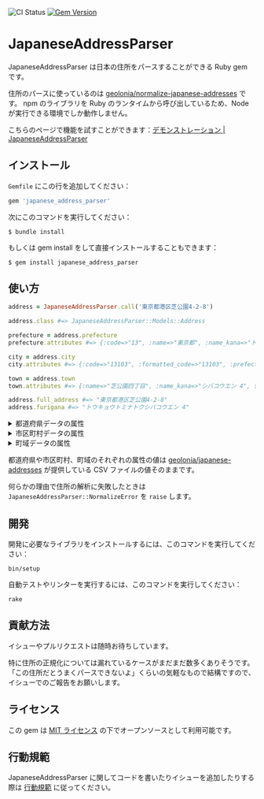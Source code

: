 ![CI Status](https://github.com/yamat47/japanese_address_parser/actions/workflows/main.yml/badge.svg) [![Gem Version](https://badge.fury.io/rb/japanese_address_parser.svg)](https://badge.fury.io/rb/japanese_address_parser)

# JapaneseAddressParser
JapaneseAddressParser は日本の住所をパースすることができる Ruby gem です。

住所のパースに使っているのは [geolonia/normalize-japanese-addresses](https://github.com/geolonia/normalize-japanese-addresses) です。
npm のライブラリを Ruby のランタイムから呼び出しているため、Node が実行できる環境でしか動作しません。

こちらのページで機能を試すことができます：[デモンストレーション | JapaneseAddressParser](https://japanese-address-parser-demo.herokuapp.com/)

## インストール

`Gemfile` にこの行を追加してください：

```ruby
gem 'japanese_address_parser'
```

次にこのコマンドを実行してください：

```
$ bundle install
```

もしくは gem install をして直接インストールすることもできます：

```
$ gem install japanese_address_parser
```

## 使い方
```ruby
address = JapaneseAddressParser.call('東京都港区芝公園4-2-8')

address.class #=> JapaneseAddressParser::Models::Address

prefecture = address.prefecture
prefecture.attributes #=> {:code=>"13", :name=>"東京都", :name_kana=>"トウキョウト", :name_romaji=>"TOKYO TO"}

city = address.city
city.attributes #=> {:code=>"13103", :formatted_code=>"13103", :prefecture_code=>"13", :name=>"港区", :name_kana=>"ミナトク", :name_romaji=>"MINATO KU"}

town = address.town
town.attributes #=> {:name=>"芝公園四丁目", :name_kana=>"シバコウエン 4", :name_romaji=>"SHIBAKOEN 4", :nickname=>nil, :latitude=>"35.656459", :longitude=>"139.74764"}

address.full_address #=> "東京都港区芝公園4-2-8"
address.furigana #=> "トウキョウトミナトクシバコウエン 4"
```

<details>
<summary>都道府県データの属性</summary>

クラス：`JapaneseAddressParser::Models::Prefecture`

| 属性 | 説明 | 例 |
| --- | --- | --- |
| `code` | 都道府県コード | `"01"` |
| `name` | 名前 | `"北海道"` |
| `name_kana` | ふりがな | `"ホッカイドウ"` |
| `name_romaji` | ローマ字 | `"HOKKAIDO"` |
</details>

<details>
<summary>市区町村データの属性</summary>

クラス：`JapaneseAddressParser::Models::City`

| 属性 | 説明 | 例 |
| --- | --- | --- |
| `code` | 市区町村コード | `"01101"` |
| `formatted_code` | 整形された市区町村コード<br>市区町村コードがない場合に `"UNKNOWN"` が入っています。 | `"01101"` / `"UNKNOWN"` |
| `prefecture_code` | 都道府県コード | `"01"` |
| `name` | 名前 | `"札幌市中央区"` |
| `name_kana` | ふりがな | `"サッポロシチュウオウク"` |
| `name_romaji` | ローマ字 | `"SAPPORO SHI CHUO KU"` |
</details>

<details>
<summary>町域データの属性</summary>

クラス：`JapaneseAddressParser::Models::Town`

| 属性 | 説明 | 例 |
| --- | --- | --- |
| `name` | 名前 | `"旭ケ丘一丁目"` |
| `name_kana` | ふりがな | `"アサヒガオカ 1"` |
| `name_romaji` | ローマ字 | `"ASAHIGAOKA 1"` |
| `nickname` | 小字・通称名 |  |
| `latitude` | 緯度 | `"43.04223"` |
| `longitude` | 経度 | `"141.319722"` |
</details>

都道府県や市区町村、町域のそれぞれの属性の値は [geolonia/japanese-addresses](https://github.com/geolonia/japanese-addresses) が提供している CSV ファイルの値そのままです。

何らかの理由で住所の解析に失敗したときは `JapaneseAddressParser::NormalizeError` を `raise` します。

## 開発
開発に必要なライブラリをインストールするには、このコマンドを実行してください：

```
bin/setup
```

自動テストやリンターを実行するには、このコマンドを実行してください：

```
rake
```

## 貢献方法
イシューやプルリクエストは随時お待ちしています。

特に住所の正規化については漏れているケースがまだまだ数多くありそうです。
「この住所だとうまくパースできないよ」くらいの気軽なもので結構ですので、イシューでのご報告をお願いします。

## ライセンス
この gem は [MIT ライセンス](https://opensource.org/licenses/MIT) の下でオープンソースとして利用可能です。

## 行動規範
JapaneseAddressParser に関してコードを書いたりイシューを追加したりする際は [行動規範](https://github.com/yamat47/japanese_address_parser/blob/main/CODE_OF_CONDUCT.md) に従ってください。
